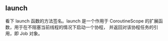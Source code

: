 ## launch
看下 launch 函数的方法签名。launch 是一个作用于 CoroutineScope 的扩展函数，用于在不阻塞当前线程的情况下启动一个协程，
并返回对该协程任务的引用，即 Job 对象。